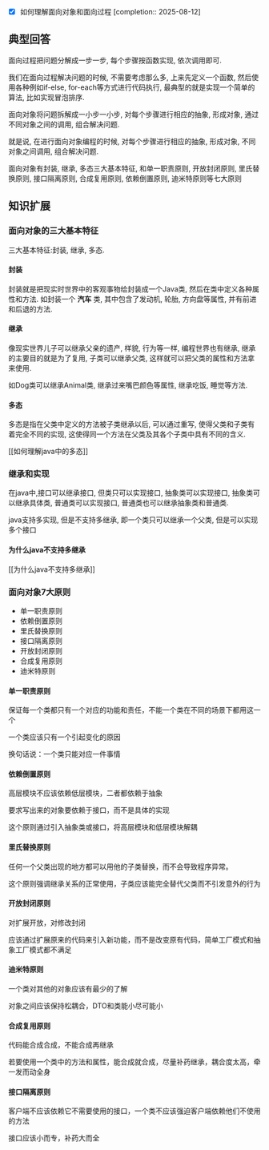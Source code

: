 - [x] 如何理解面向对象和面向过程  [completion:: 2025-08-12]

## 典型回答

面向过程把问题分解成一步一步, 每个步骤按函数实现, 依次调用即可.

我们在面向过程解决问题的时候, 不需要考虑那么多, 上来先定义一个函数, 然后使用各种例如if-else, for-each等方式进行代码执行, 最典型的就是实现一个简单的算法, 比如实现冒泡排序.

面向对象将问题拆解成一小步一小步, 对每个步骤进行相应的抽象, 形成对象, 通过不同对象之间的调用, 组合解决问题.

就是说, 在进行面向对象编程的时候, 对每个步骤进行相应的抽象, 形成对象, 不同对象之间调用, 组合解决问题. 

面向对象有封装, 继承, 多态三大基本特征, 和单一职责原则, 开放封闭原则, 里氏替换原则, 接口隔离原则, 合成复用原则, 依赖倒置原则, 迪米特原则等七大原则

## 知识扩展

### 面向对象的三大基本特征

三大基本特征:封装, 继承, 多态.

#### 封装

封装就是把现实时世界中的客观事物给封装成一个Java类, 然后在类中定义各种属性和方法. 如封装一个 **汽车** 类, 其中包含了发动机, 轮胎, 方向盘等属性, 并有前进和后退的方法. 

#### 继承

像现实世界儿子可以继承父亲的遗产, 样貌, 行为等一样, 编程世界也有继承, 继承的主要目的就是为了复用, 子类可以继承父类, 这样就可以把父类的属性和方法拿来使用. 

如Dog类可以继承Animal类, 继承过来嘴巴颜色等属性, 继承吃饭, 睡觉等方法. 

#### 多态

多态是指在父类中定义的方法被子类继承以后, 可以通过重写, 使得父类和子类有着完全不同的实现, 这使得同一个方法在父类及其各个子类中具有不同的含义. 

[[如何理解java中的多态]]

### 继承和实现

在java中,接口可以继承接口, 但类只可以实现接口, 抽象类可以实现接口, 抽象类可以继承具体类, 普通类可以实现接口, 普通类也可以继承抽象类和普通类.

java支持多实现, 但是不支持多继承, 即一个类只可以继承一个父类, 但是可以实现多个接口

#### 为什么java不支持多继承

[[为什么java不支持多继承]]

### 面向对象7大原则

- 单一职责原则
- 依赖倒置原则
- 里氏替换原则
- 接口隔离原则
- 开放封闭原则
- 合成复用原则
- 迪米特原则

#### 单一职责原则

保证每一个类都只有一个对应的功能和责任，不能一个类在不同的场景下都用这一个

一个类应该只有一个引起变化的原因

换句话说：一个类只能对应一件事情

#### 依赖倒置原则

高层模块不应该依赖低层模块，二者都依赖于抽象

要求写出来的对象要依赖于接口，而不是具体的实现

这个原则通过引入抽象类或接口，将高层模块和低层模块解耦

#### 里氏替换原则

任何一个父类出现的地方都可以用他的子类替换，而不会导致程序异常。

这个原则强调继承关系的正常使用，子类应该能完全替代父类而不引发意外的行为

#### 开放封闭原则

对扩展开放，对修改封闭

应该通过扩展原来的代码来引入新功能，而不是改变原有代码，简单工厂模式和抽象工厂模式都不满足

#### 迪米特原则

一个类对其他的对象应该有最少的了解

对象之间应该保持松耦合，DTO和类能小尽可能小

#### 合成复用原则

代码能合成合成，不能合成再继承

若要使用一个类中的方法和属性，能合成就合成，尽量补药继承，耦合度太高，牵一发而动全身

#### 接口隔离原则

客户端不应该依赖它不需要使用的接口，一个类不应该强迫客户端依赖他们不使用的方法

接口应该小而专，补药大而全